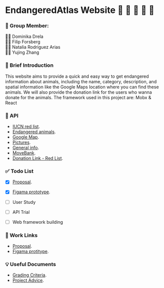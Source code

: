 # EndangeredAtlas Website :panda_face: :koala: :raccoon: :sloth: :dolphin:


### :muscle: Group Member: 
:woman_technologist: Dominika Drela    
:man_technologist: Filip Forsberg  
:woman_technologist: Natalia Rodriguez Arias   
:woman_technologist: Yujing Zhang


### :eyes: Brief Introduction
This website aims to provide a quick and easy way to get endangered information about animals, including the name, category, description, and spatial information like the Google Maps location where you can find these animals. 
We will also provide the donation link for the users who wanna donate for the animals. 
The framework used in this project are: Mobx & React


### :bookmark: API
- [IUCN red list](https://apiv3.iucnredlist.org/api/v3/docs#countries-species).
- [Endangered animals](https://rapidapi.com/luisvilla/api/animals-endangered-environmentalism/).
- [Google Map](https://developers.google.com/maps/documentation/javascript/overview).
- [Pictures](https://animality.xyz/endpoints).
- [General info](https://api-ninjas.com/api/animals).
- [MoveBank](https://github.com/movebank/movebank-api-doc).
- [Donation Link - Red List](https://www.iucnredlist.org/support/donate).


### :white_check_mark: Todo List
- [x] [Proposal](https://docs.google.com/document/d/10R-qr9olemBIWb9dPIicvgsI6YAHza-MuSa7YS3MT2s/edit).
- [x] [Figama prototype](https://www.figma.com/file/kJ23yXcy9CZXzRKTMyCIcd/EndangeredAtalas?type=design&node-id=0%3A1&mode=design&t=M5trgEpuOWiQpI7P-1).
- [ ] User Study
- [ ] API Trial
- [ ] Web framework building


### :scroll: Work Links
- [Proposal](https://docs.google.com/document/d/10R-qr9olemBIWb9dPIicvgsI6YAHza-MuSa7YS3MT2s/edit).
- [Figama protitype](https://www.figma.com/file/kJ23yXcy9CZXzRKTMyCIcd/EndangeredAtalas?type=design&node-id=0%3A1&mode=design&t=M5trgEpuOWiQpI7P-1).


### :bulb: Useful Documents
- [Grading Criteria](https://docs.google.com/document/d/1luWXvJT_WEqAl4P2Fg3hNTVBOaEBdAbKADENtYJE3oo/edit).
- [Project Advice](https://canvas.kth.se/courses/44855/pages/g-dot-1-project-advice).
